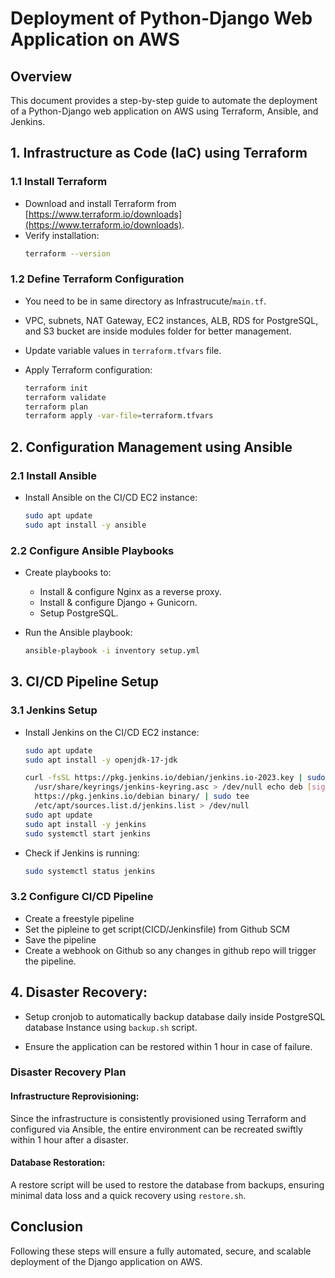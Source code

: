 # Deployment of Python-Django Web Application on AWS

## Overview
This document provides a step-by-step guide to automate the deployment of a Python-Django web application on AWS using Terraform, Ansible, and Jenkins. 

## 1. Infrastructure as Code (IaC) using Terraform

### 1.1 Install Terraform
- Download and install Terraform from [https://www.terraform.io/downloads](https://www.terraform.io/downloads).
- Verify installation:
  ```bash
  terraform --version
  ```

### 1.2 Define Terraform Configuration
- You need to be in same directory as Infrastrucute/`main.tf`.

- VPC, subnets, NAT Gateway, EC2 instances, ALB, RDS for PostgreSQL, and S3 bucket are inside modules folder for better management.

- Update variable values in `terraform.tfvars` file.

- Apply Terraform configuration:
  ```bash
  terraform init
  terraform validate
  terraform plan
  terraform apply -var-file=terraform.tfvars
  ```

## 2. Configuration Management using Ansible

### 2.1 Install Ansible
- Install Ansible on the CI/CD EC2 instance:
  ```bash
  sudo apt update
  sudo apt install -y ansible
  ```

### 2.2 Configure Ansible Playbooks
- Create playbooks to:
  - Install & configure Nginx as a reverse proxy.
  - Install & configure Django + Gunicorn.
  - Setup PostgreSQL.

- Run the Ansible playbook:
  ```bash
  ansible-playbook -i inventory setup.yml
  ```

## 3. CI/CD Pipeline Setup

### 3.1 Jenkins Setup
- Install Jenkins on the CI/CD EC2 instance:
  ```bash
  sudo apt update
  sudo apt install -y openjdk-17-jdk
  ```

  ```bash
  curl -fsSL https://pkg.jenkins.io/debian/jenkins.io-2023.key | sudo tee
    /usr/share/keyrings/jenkins-keyring.asc > /dev/null echo deb [signed-by=/usr/share/keyrings/jenkins-keyring.asc]
    https://pkg.jenkins.io/debian binary/ | sudo tee
    /etc/apt/sources.list.d/jenkins.list > /dev/null
  sudo apt update
  sudo apt install -y jenkins
  sudo systemctl start jenkins
  ```

- Check if Jenkins is running:
  ```bash
  sudo systemctl status jenkins
  ```

### 3.2 Configure CI/CD Pipeline
- Create a freestyle pipeline
- Set the pipleine to get script(CICD/Jenkinsfile) from Github SCM
- Save the pipeline
- Create a webhook on Github so any changes in github repo will trigger the pipeline.


## 4. Disaster Recovery:
- Setup cronjob to automatically backup database daily inside PostgreSQL database Instance using `backup.sh` script.

- Ensure the application can be restored within 1 hour in case of failure.

### Disaster Recovery Plan

#### Infrastructure Reprovisioning:
Since the infrastructure is consistently provisioned using Terraform and configured via Ansible, the entire environment can be recreated swiftly within 1 hour after a disaster.

#### Database Restoration:
A restore script will be used to restore the database from backups, ensuring minimal data loss and a quick recovery using `restore.sh`.



## Conclusion
Following these steps will ensure a fully automated, secure, and scalable deployment of the Django application on AWS.



